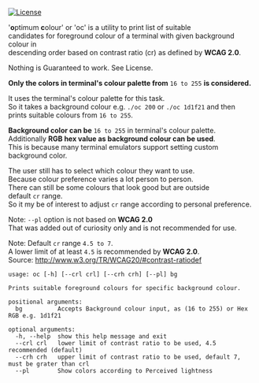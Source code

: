 [![License](https://img.shields.io/badge/License-BSD_3--Clause-blue.svg)](https://github.com/ragnarov/oc/blob/master/LICENSE)

'**o**ptimum **c**olour' or 'oc' is a utility to print list of suitable\
candidates for foreground colour of a terminal with given background colour in\
descending order based on contrast ratio (cr) as defined by **WCAG 2.0**.

Nothing is Guaranteed to work. See License.

**Only the colors in terminal's colour palette from** `16 to 255` **is considered.**

It uses the terminal's colour palette for this task.\
So it takes a background colour e.g. `./oc 200` or `./oc 1d1f21` and then\
prints suitable colours from `16 to 255`.

**Background color can be** `16 to 255` in terminal's colour palette.\
Additionally **RGB hex value as background colour can be used**.\
This is because many terminal emulators support setting custom background color.

The user still has to select which colour they want to use.\
Because colour preference varies a lot person to person.\
There can still be some colours that look good but are outside\
default `cr` range.\
So it my be of interest to adjust `cr` range according to personal preference.

Note: `--pl` option is not based on **WCAG 2.0**\
That was added out of curiosity only and is not recommended for use.

Note: Default `cr` range `4.5 to 7`.\
A lower limit of at least `4.5` is recommended by **WCAG 2.0**.\
Source: http://www.w3.org/TR/WCAG20/#contrast-ratiodef

```
usage: oc [-h] [--crl crl] [--crh crh] [--pl] bg

Prints suitable foreground colours for specific background colour.

positional arguments:
  bg          Accepts Background colour input, as (16 to 255) or Hex RGB e.g. 1d1f21

optional arguments:
  -h, --help  show this help message and exit
  --crl crl   lower limit of contrast ratio to be used, 4.5 recommended (default)
  --crh crh   upper limit of contrast ratio to be used, default 7, must be grater than crl
  --pl        Show colors according to Perceived lightness
```
